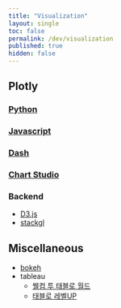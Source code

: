 ```yaml
---
title: "Visualization"
layout: single
toc: false
permalink: /dev/visualization
published: true
hidden: false
---
```


<head>
  <base target="_blank">
</head>



## Plotly

### [Python](/dev/visualization/plotly/python)

### [Javascript](/dev/visualization/plotly/javascript)

### [Dash](/dev/visualization/plotly/dash)

### [Chart Studio](dev/visualization/plotly/chart_studio)

### Backend

- [D3.js](https://d3js.org/)
- [stackgl](http://stack.gl/)



## Miscellaneous

- [bokeh](https://docs.bokeh.org/en/latest/index.html)
- tableau
  - [웰컴 투 태블로 월드](https://inf.run/UXAc)
  - [태블로 레벨UP](https://inf.run/uefc)